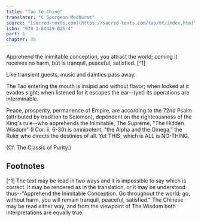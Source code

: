 ```yaml
---
title: "Tao Te Ching"
translator: "C Spurgeon Medhurst"
source: "[sacred-texts.com](https://sacred-texts.com/tao/mt/index.htm)"
isbn: "978-1-64429-025-4"
part: 1
chapter: 35
---
```

Apprehend the inimitable conception, you attract the world; coming it receives no harm, but is tranquil, peaceful, satisfied. [^1]

Like transient guests, music and dainties pass away.

The Tao entering the mouth is insipid and without flavor; when looked at it evades sight; when listened for it escapes the ear--(yet) its operations are interminable.

Peace, prosperity, permanence of Empire, are according to the 72nd Psalm (attributed by tradition to Solomon), dependent on the righteousness of the King's rule--who apprehends the Inimitable, The Supreme, "The Hidden Wisdom" (I Cor. ii, 6-30) is omnipotent, "the Alpha and the Omega," the Ruler who directs the destinies of all. Yet THIS, which is ALL is NO-THING.

(Cf. The Classic of Purity.)

## Footnotes

[^1] The text may be read in two ways and it is impossible to say which is correct. It may be rendered as in the translation, or it may be understood thus--"Apprehend the Inimitable Conception. Go throughout the world; go, without harm, you will remain tranquil, peaceful, satisfied." The Chinese may be read either way, and from the viewpoint of The Wisdom both interpretations are equally true.